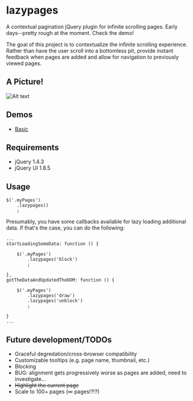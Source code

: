 lazypages
===========

A contextual pagination jQuery plugin for infinite scrolling pages. Early days--pretty rough at the moment. Check the demo!

The goal of this project is to contextualize the infinite scrolling experience. Rather than have the user scroll into a bottomless pit, provide instant feedback when pages are added and allow for navigation to previously viewed pages.

A Picture!
--------------

![Alt text](http://s3.amazonaws.com/forrst-production/posts/snaps/39102/original.png?1289710907)

Demos
--------------

- [Basic](http://christophercliff.github.com/lazypages/demos/basic.html "Basic")

Requirements
-------------

- jQuery 1.4.3
- jQuery UI 1.8.5

Usage
-------------

    $('.myPages')
        .lazypages()
        ;

Presumably, you have some callbacks available for lazy loading additional data. If that's the case, you can do the following:

    ...
    startLoadingSomeData: function () {
    
        $('.myPages')
            .lazypages('block')
            ;
    
    },
    gotTheDataAndUpdatedTheDOM: function () {
    
        $('.myPages')
            .lazypages('draw')
            .lazypages('unblock')
            ;
        
    }
    ...

Future development/TODOs
-------------

- Graceful degredation/cross-browser compatibility
- Customizable tooltips (e.g. page name, thumbnail, etc.)
- Blocking
- BUG: alignment gets progressively worse as pages are added, need to investigate...
- <strike>Highlight the current page</strike>
- Scale to 100+ pages (&#8734; pages!?!?)